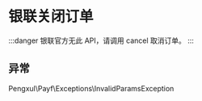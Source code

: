 # 银联关闭订单

:::danger
银联官方无此 API，请调用 cancel 取消订单。
:::

## 异常

Pengxul\Payf\Exceptions\InvalidParamsException
